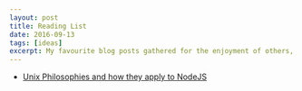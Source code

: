```yaml
---
layout: post
title: Reading List
date: 2016-09-13
tags: [ideas]
excerpt: My favourite blog posts gathered for the enjoyment of others, and so I can reread them.
---
```


- [Unix Philosophies and how they apply to NodeJS](http://blog.izs.me/post/48281998870/unix-philosophy-and-nodejs)
